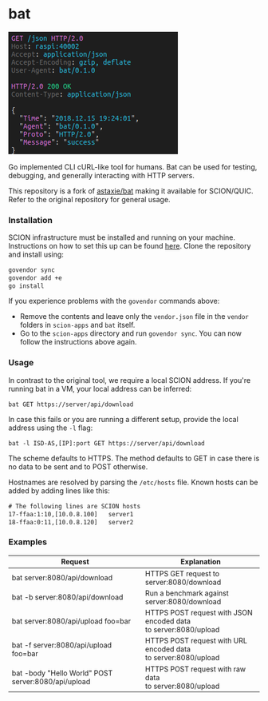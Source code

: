 # bat

![](images/bat_output.png "sample output of bat application")

Go implemented CLI cURL-like tool for humans. Bat can be used for testing, debugging, and generally interacting with HTTP servers.

This repository is a fork of [astaxie/bat](https://github.com/astaxie/bat) making it available for SCION/QUIC.
Refer to the original repository for general usage.

### Installation

SCION infrastructure must be installed and running on your machine. Instructions on how to set this up can be found [here](https://github.com/netsec-ethz/netsec-scion).
Clone the repository and install using:

```
govendor sync
govendor add +e
go install
```

If you experience problems with the `govendor` commands above:
* Remove the contents and leave only the `vendor.json` file in the `vendor` folders in `scion-apps` and `bat` itself.
* Go to the `scion-apps` directory and run `govendor sync`. You can now follow the instructions above again.

### Usage

In contrast to the original tool, we require a local SCION address.
If you're running bat in a VM, your local address can be inferred:

```
bat GET https://server/api/download
```

In case this fails or you are running a different setup, provide the local address using the ```-l``` flag:

```
bat -l ISD-AS,[IP]:port GET https://server/api/download
```

The scheme defaults to HTTPS. The method defaults to GET in case there is no data to be sent and to POST otherwise.

Hostnames are resolved by parsing the `/etc/hosts` file. Known hosts can be added by adding lines like this:

```
# The following lines are SCION hosts
17-ffaa:1:10,[10.0.8.100]	server1
18-ffaa:0:11,[10.0.8.120]	server2
```

### Examples

| Request                                             | Explanation                                                        |
| --------------------------------------------------- | ------------------------------------------------------------------ |
| bat server:8080/api/download                        | HTTPS GET request to server:8080/download                          |
| bat -b server:8080/api/download                     | Run a benchmark against server:8080/download                       |
| bat server:8080/api/upload foo=bar                  | HTTPS POST request with JSON encoded data<br>to server:8080/upload |
| bat -f server:8080/api/upload foo=bar               | HTTPS POST request with URL encoded data<br>to server:8080/upload  |
| bat -body "Hello World" POST server:8080/api/upload | HTTPS POST request with raw data<br>to server:8080/upload          |